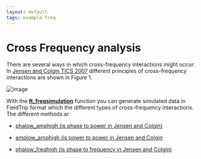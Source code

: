 ```yaml
---
layout: default
tags: example freq
---
```


# Cross Frequency analysis

There are several ways in which cross-frequency interactions might occur. In [Jensen and Colgin TICS 2007](http://www.sciencedirect.com/science?_ob=ArticleURL&_udi=B6VH9-4NWNF64-3&_user=668715&_coverDate=07%2F31%2F2007&_rdoc=1&_fmt=&_orig=search&_sort=d&view=c&_acct=C000036278&_version=1&_urlVersion=0&_userid=668715&md5=2946af6effbd30ccf5d896ddfa6fa75c) different principles of cross-frequency interactions are shown in Figure 1.

![image](/media/example/crossfreq/jensencolgin.png@700)

With the **[ft_freqsimulation](/reference/ft_freqsimulation)** function you can generate simulated data in FieldTrip format which the different types of cross-frequency interactions. The different methods ar

*  [ phalow_amphigh (is phase to power in Jensen and Colgin)](/example/crossfreq/phalow_amphigh )

*  [ amplow_amphigh (is power to power in Jensen and Colgin](/example/crossfreq/amplow_amphigh )

*  [ phalow_freqhigh (is phase to frequency in Jensen and Colgin)](/example/crossfreq/phalow_freqhigh )


